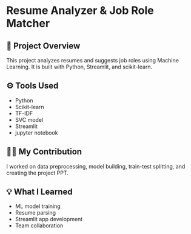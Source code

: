 # Resume Analyzer & Job Role Matcher

## 📌 Project Overview
This project analyzes resumes and suggests job roles using Machine Learning. It is built with Python, Streamlit, and scikit-learn.

## ⚙️ Tools Used
- Python  
- Scikit-learn  
- TF-IDF  
- SVC model  
- Streamlit  
- jupyter notebook

## 👩‍💻 My Contribution
I worked on data preprocessing, model building, train-test splitting, and creating the project PPT.

## 💡 What I Learned
- ML model training  
- Resume parsing  
- Streamlit app development  
- Team collaboration


